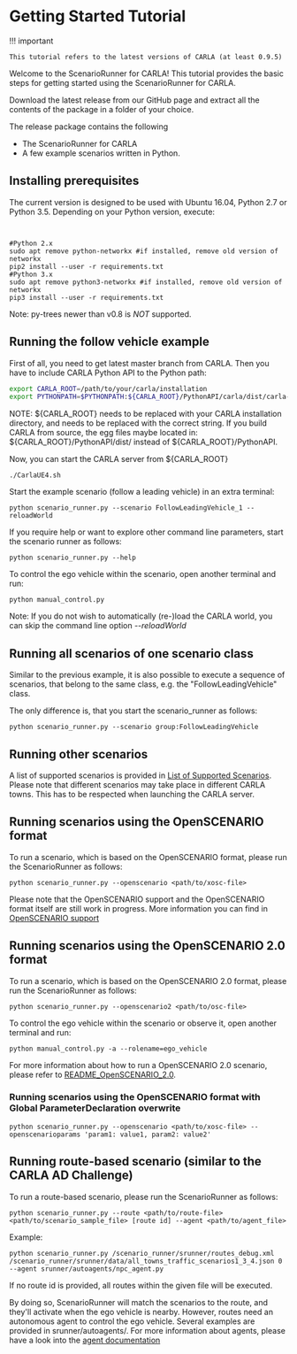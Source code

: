 # Getting Started Tutorial

!!! important

    This tutorial refers to the latest versions of CARLA (at least 0.9.5)

Welcome to the ScenarioRunner for CARLA! This tutorial provides the basic steps
for getting started using the ScenarioRunner for CARLA.

Download the latest release from our GitHub page and extract all the contents of
the package in a folder of your choice.

The release package contains the following

- The ScenarioRunner for CARLA
- A few example scenarios written in Python.

## Installing prerequisites

The current version is designed to be used with Ubuntu 16.04, Python 2.7 or
Python 3.5. Depending on your Python version, execute:

```


#Python 2.x
sudo apt remove python-networkx #if installed, remove old version of networkx
pip2 install --user -r requirements.txt
#Python 3.x
sudo apt remove python3-networkx #if installed, remove old version of networkx
pip3 install --user -r requirements.txt
```

Note: py-trees newer than v0.8 is _NOT_ supported.

## Running the follow vehicle example

First of all, you need to get latest master branch from CARLA. Then you have to
include CARLA Python API to the Python path:

```Bash
export CARLA_ROOT=/path/to/your/carla/installation
export PYTHONPATH=$PYTHONPATH:${CARLA_ROOT}/PythonAPI/carla/dist/carla-<VERSION>.egg:${CARLA_ROOT}/PythonAPI/carla/agents:${CARLA_ROOT}/PythonAPI/carla
```

NOTE: ${CARLA_ROOT} needs to be replaced with your CARLA installation directory,
and <VERSION> needs to be replaced with the correct string.
If you build CARLA from source, the egg files maybe located in:
${CARLA_ROOT}/PythonAPI/dist/ instead of ${CARLA_ROOT}/PythonAPI.

Now, you can start the CARLA server from ${CARLA_ROOT}

```
./CarlaUE4.sh
```

Start the example scenario (follow a leading vehicle) in an extra terminal:

```
python scenario_runner.py --scenario FollowLeadingVehicle_1 --reloadWorld
```

If you require help or want to explore other command line parameters, start the scenario
runner as follows:

```
python scenario_runner.py --help
```

To control the ego vehicle within the scenario, open another terminal and run:

```
python manual_control.py
```

Note: If you do not wish to automatically (re-)load the CARLA world, you can
skip the command line option _--reloadWorld_

## Running all scenarios of one scenario class

Similar to the previous example, it is also possible to execute a sequence of scenarios,
that belong to the same class, e.g. the "FollowLeadingVehicle" class.

The only difference is, that you start the scenario_runner as follows:

```
python scenario_runner.py --scenario group:FollowLeadingVehicle
```

## Running other scenarios

A list of supported scenarios is provided in
[List of Supported Scenarios](list_of_scenarios.md). Please note that
different scenarios may take place in different CARLA towns. This has to be
respected when launching the CARLA server.

## Running scenarios using the OpenSCENARIO format

To run a scenario, which is based on the OpenSCENARIO format, please run the ScenarioRunner as follows:

```
python scenario_runner.py --openscenario <path/to/xosc-file>
```

Please note that the OpenSCENARIO support and the OpenSCENARIO format itself are still work in progress.
More information you can find in [OpenSCENARIO support](openscenario_support.md)

## Running scenarios using the OpenSCENARIO 2.0 format

To run a scenario, which is based on the OpenSCENARIO 2.0 format, please run the ScenarioRunner as follows:

```
python scenario_runner.py --openscenario2 <path/to/osc-file>
```

To control the ego vehicle within the scenario or observe it, open another terminal and run:

```
python manual_control.py -a --rolename=ego_vehicle
```

For more information about how to run a OpenSCENARIO 2.0 scenario, please refer to [README_OpenSCENARIO_2.0](README_OpenSCENARIO_2.0.md).

### Running scenarios using the OpenSCENARIO format with Global ParameterDeclaration overwrite

```
python scenario_runner.py --openscenario <path/to/xosc-file> --openscenarioparams 'param1: value1, param2: value2'
```

## Running route-based scenario (similar to the CARLA AD Challenge)

To run a route-based scenario, please run the ScenarioRunner as follows:

```
python scenario_runner.py --route <path/to/route-file> <path/to/scenario_sample_file> [route id] --agent <path/to/agent_file>
```

Example:

```
python scenario_runner.py /scenario_runner/srunner/routes_debug.xml /scenario_runner/srunner/data/all_towns_traffic_scenarios1_3_4.json 0 --agent srunner/autoagents/npc_agent.py
```

If no route id is provided, all routes within the given file will be executed.

By doing so, ScenarioRunner will match the scenarios to the route, and they'll activate when the ego vehicle is nearby. However, routes need an autonomous agent to control the ego vehicle. Several examples are provided in srunner/autoagents/. For more information about agents, please have a look into the [agent documentation](agent_evaluation.md)
